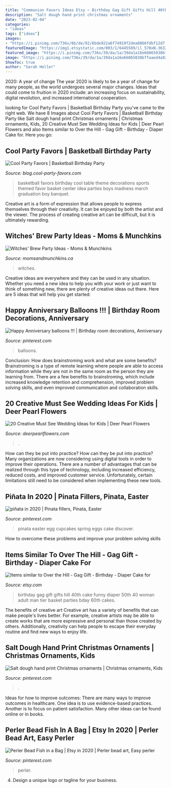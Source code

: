 ```yaml
---
title: "Communion Favors Ideas Etsy ~ Birthday Gag Gift Gifts Hill 40th Cake Funny Diaper 50th 40 Woman Adult Man Tier Basket Parties Bday 60th Cakes"
description: "Salt dough hand print christmas ornaments"
date: "2023-02-04"
categories:
- "ideas"
tags: ["ideas"]
images:
- "https://i.pinimg.com/736x/6b/de/92/6bde922a6f74919f2dea0866fdbf12d7.jpg"
featuredImage: "https://img1.etsystatic.com/003/1/6445589/il_570xN.363236645_7ayf.jpg"
featured_image: "https://i.pinimg.com/736x/39/da/1a/39da1a16e66065038bffaaed4a924ccf--hand-prints-salt-dough.jpg"
image: "https://i.pinimg.com/736x/39/da/1a/39da1a16e66065038bffaaed4a924ccf--hand-prints-salt-dough.jpg"
ShowToc: true
author: "Sarah Heller"
---
```



2020: A year of change
The year 2020 is likely to be a year of change for many people, as the world undergoes several major changes. Ideas that could come to fruition in 2020 include: an increasing focus on sustainability, digital revolution, and increased international cooperation.

	

		
looking for Cool Party Favors | Basketball Birthday Party you've came to the right web. We have 8 Images about Cool Party Favors | Basketball Birthday Party like Salt dough hand print Christmas ornaments | Christmas ornaments, Kids, 20 Creative Must See Wedding Ideas for Kids | Deer Pearl Flowers and also Items similar to Over the Hill - Gag Gift - Birthday - Diaper Cake for. Here you go:
		
    
## Cool Party Favors | Basketball Birthday Party

<img loading=lazy src="http://blog.cool-party-favors.com/wp-content/uploads/2012/09/Basketball-Favors-739x1024.jpg" onerror="this.onerror=null;this.src='https://tse1.mm.bing.net/th?id=OIP.dgGt56amOblsK2ME3TWaKQHaKQ&amp;pid=15.1';" alt="Cool Party Favors | Basketball Birthday Party">

_Source: blog.cool-party-favors.com_

>basketball favors birthday cool table theme decorations sports themed favor basket center idea parties boys madness march graduation boy banquet. 

	

Creative art is a form of expression that allows people to express themselves through their creativity. It can be enjoyed by both the artist and the viewer. The process of creating creative art can be difficult, but it is ultimately rewarding.

    
## Witches&#039; Brew Party Ideas - Moms &amp; Munchkins

<img loading=lazy src="https://www.momsandmunchkins.ca/wp-content/uploads/2015/09/witches-brew-party-12.jpg" onerror="this.onerror=null;this.src='https://tse4.mm.bing.net/th?id=OIP.1SlcWchYatksM42AZ40CewHaMN&amp;pid=15.1';" alt="Witches&#039; Brew Party Ideas - Moms &amp; Munchkins">

_Source: momsandmunchkins.ca_

>witches. 

	

Creative ideas are everywhere and they can be used in any situation. Whether you need a new idea to help you with your work or just want to think of something new, there are plenty of creative ideas out there. Here are 5 ideas that will help you get started: 

    
## Happy Anniversary Balloons !!! | Birthday Room Decorations, Anniversary

<img loading=lazy src="https://i.pinimg.com/736x/6b/de/92/6bde922a6f74919f2dea0866fdbf12d7.jpg" onerror="this.onerror=null;this.src='https://tse1.mm.bing.net/th?id=OIP.T8AdG2JM0t_3YUfWpx_E7gHaH-&amp;pid=15.1';" alt="Happy Anniversary balloons !!! | Birthday room decorations, Anniversary">

_Source: pinterest.com_

>balloons. 

	

Conclusion: How does brainstroming work and what are some benefits?
Brainstroming is a type of remote learning where people are able to access information while they are not in the same room as the person they are learning from. There are a few benefits to brainstroming, which include increased knowledge retention and comprehension, improved problem solving skills, and even improved communication and collaboration skills.

    
## 20 Creative Must See Wedding Ideas For Kids | Deer Pearl Flowers

<img loading=lazy src="https://www.deerpearlflowers.com/wp-content/uploads/2016/08/Wedding-Ideas-for-Kids-Table.jpg" onerror="this.onerror=null;this.src='https://tse4.mm.bing.net/th?id=OIP.Goaaky_2I8QOn6fxbMYy4AHaLD&amp;pid=15.1';" alt="20 Creative Must See Wedding Ideas for Kids | Deer Pearl Flowers">

_Source: deerpearlflowers.com_

>. 

	

How can they be put into practice?
How can they be put into practice? Many organizations are now considering using digital tools in order to improve their operations.  There are a number of advantages that can be realized through this type of technology, including increased efficiency, reduced costs, and improved customer service. Unfortunately, certain limitations still need to be considered when implementing these new tools.

    
## Piñata In 2020 | Pinata Fillers, Pinata, Easter

<img loading=lazy src="https://i.pinimg.com/736x/7b/f4/0a/7bf40ad2e1f6a81d1542bcd74287ee57.jpg" onerror="this.onerror=null;this.src='https://tse2.mm.bing.net/th?id=OIP.580Un00YqG8A4NkfV3F8sAHaKB&amp;pid=15.1';" alt="piñata in 2020 | Pinata fillers, Pinata, Easter">

_Source: pinterest.com_

>pinata easter egg cupcakes spring eggs cake discover. 

	

How to overcome these problems and improve your problem solving skills
 

    
## Items Similar To Over The Hill - Gag Gift - Birthday - Diaper Cake For

<img loading=lazy src="https://img1.etsystatic.com/003/1/6445589/il_570xN.363236645_7ayf.jpg" onerror="this.onerror=null;this.src='https://tse4.mm.bing.net/th?id=OIP.tEQ4hcP8NQFtQ-3T8xrK_QHaL7&amp;pid=15.1';" alt="Items similar to Over the Hill - Gag Gift - Birthday - Diaper Cake for">

_Source: etsy.com_

>birthday gag gift gifts hill 40th cake funny diaper 50th 40 woman adult man tier basket parties bday 60th cakes. 

	

The benefits of creative art
Creative art has a variety of benefits that can make people's lives better. For example, creative artists may be able to create works that are more expressive and personal than those created by others. Additionally, creativity can help people to escape their everyday routine and find new ways to enjoy life.

    
## Salt Dough Hand Print Christmas Ornaments | Christmas Ornaments, Kids

<img loading=lazy src="https://i.pinimg.com/736x/39/da/1a/39da1a16e66065038bffaaed4a924ccf--hand-prints-salt-dough.jpg" onerror="this.onerror=null;this.src='https://tse4.mm.bing.net/th?id=OIP.mmAo4Yj5CL92lg946RFmzwHaNK&amp;pid=15.1';" alt="Salt dough hand print Christmas ornaments | Christmas ornaments, Kids">

_Source: pinterest.com_

>. 

	

Ideas for how to improve outcomes:
There are many ways to improve outcomes in healthcare. One idea is to use evidence-based practices. Another is to focus on patient satisfaction. Many other ideas can be found online or in books.

    
## Perler Bead Fish In A Bag | Etsy In 2020 | Perler Bead Art, Easy Perler

<img loading=lazy src="https://i.pinimg.com/736x/46/28/86/4628860c16b8ee56011f5ef3bd6298a4.jpg" onerror="this.onerror=null;this.src='https://tse4.mm.bing.net/th?id=OIP.HiwApMbzC2hlxwjvIugpMwHaJ3&amp;pid=15.1';" alt="Perler Bead Fish in a Bag | Etsy in 2020 | Perler bead art, Easy perler">

_Source: pinterest.com_

>perler. 

	

4. Design a unique logo or tagline for your business.

